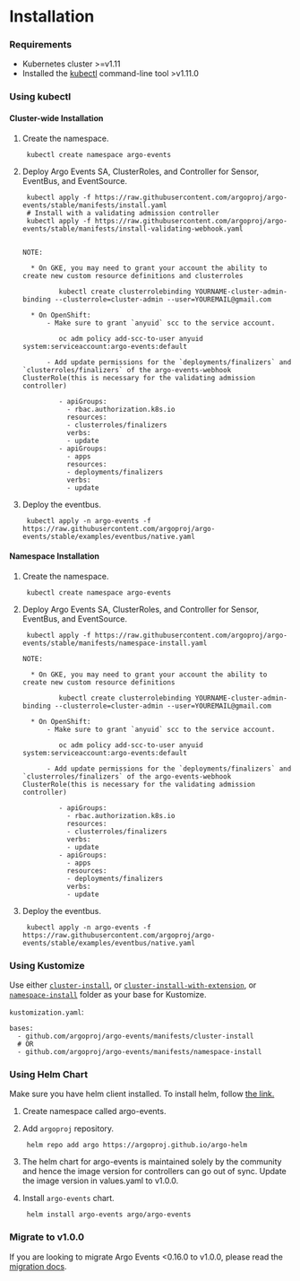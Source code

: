 # Installation

### Requirements

* Kubernetes cluster >=v1.11
* Installed the [kubectl](https://kubernetes.io/docs/tasks/tools/install-kubectl/) command-line tool >v1.11.0

### Using kubectl

#### Cluster-wide Installation

1. Create the namespace.

        kubectl create namespace argo-events

2. Deploy Argo Events SA, ClusterRoles, and Controller for Sensor, EventBus, and EventSource.

        kubectl apply -f https://raw.githubusercontent.com/argoproj/argo-events/stable/manifests/install.yaml
        # Install with a validating admission controller
        kubectl apply -f https://raw.githubusercontent.com/argoproj/argo-events/stable/manifests/install-validating-webhook.yaml


       NOTE:

         * On GKE, you may need to grant your account the ability to create new custom resource definitions and clusterroles

                kubectl create clusterrolebinding YOURNAME-cluster-admin-binding --clusterrole=cluster-admin --user=YOUREMAIL@gmail.com

         * On OpenShift:
             - Make sure to grant `anyuid` scc to the service account.

                oc adm policy add-scc-to-user anyuid system:serviceaccount:argo-events:default

             - Add update permissions for the `deployments/finalizers` and `clusterroles/finalizers` of the argo-events-webhook ClusterRole(this is necessary for the validating admission controller)

                - apiGroups:
                  - rbac.authorization.k8s.io
                  resources:
                  - clusterroles/finalizers
                  verbs:
                  - update
                - apiGroups:
                  - apps
                  resources:
                  - deployments/finalizers
                  verbs:
                  - update


3. Deploy the eventbus.

        kubectl apply -n argo-events -f https://raw.githubusercontent.com/argoproj/argo-events/stable/examples/eventbus/native.yaml

#### Namespace Installation

1. Create the namespace.

        kubectl create namespace argo-events

2. Deploy Argo Events SA, ClusterRoles, and Controller for Sensor, EventBus, and EventSource.

        kubectl apply -f https://raw.githubusercontent.com/argoproj/argo-events/stable/manifests/namespace-install.yaml

       NOTE:

         * On GKE, you may need to grant your account the ability to create new custom resource definitions

                kubectl create clusterrolebinding YOURNAME-cluster-admin-binding --clusterrole=cluster-admin --user=YOUREMAIL@gmail.com

         * On OpenShift:
             - Make sure to grant `anyuid` scc to the service account.

                oc adm policy add-scc-to-user anyuid system:serviceaccount:argo-events:default

             - Add update permissions for the `deployments/finalizers` and `clusterroles/finalizers` of the argo-events-webhook ClusterRole(this is necessary for the validating admission controller)

                - apiGroups:
                  - rbac.authorization.k8s.io
                  resources:
                  - clusterroles/finalizers
                  verbs:
                  - update
                - apiGroups:
                  - apps
                  resources:
                  - deployments/finalizers
                  verbs:
                  - update

3. Deploy the eventbus.

        kubectl apply -n argo-events -f https://raw.githubusercontent.com/argoproj/argo-events/stable/examples/eventbus/native.yaml


### Using Kustomize

Use either [`cluster-install`](https://github.com/argoproj/argo-events/tree/stable/manifests/cluster-install), or [`cluster-install-with-extension`](https://github.com/argoproj/argo-events/tree/stable/manifests/cluster-install-with-extension), or [`namespace-install`](https://github.com/argoproj/argo-events/tree/stable/manifests/namespace-install) folder as your base for Kustomize.

`kustomization.yaml`:

    bases:
      - github.com/argoproj/argo-events/manifests/cluster-install
      # OR
      - github.com/argoproj/argo-events/manifests/namespace-install

### Using Helm Chart

Make sure you have helm client installed. To install helm, follow <a href="https://docs.helm.sh/using_helm/">the link.</a>

1. Create namespace called argo-events.

1. Add `argoproj` repository.

        helm repo add argo https://argoproj.github.io/argo-helm

1. The helm chart for argo-events is maintained solely by the community and hence the image version for controllers can go out of sync.
   Update the image version in values.yaml to v1.0.0.

1. Install `argo-events` chart.

        helm install argo-events argo/argo-events

### Migrate to v1.0.0

If you are looking to migrate Argo Events <0.16.0 to v1.0.0, please read the [migration docs](https://github.com/argoproj/argo-events/wiki/Migration-path-for-v0.17.0).
